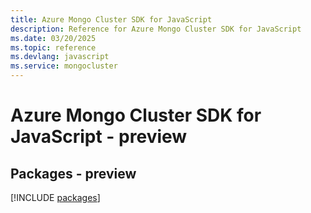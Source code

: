 ```yaml
---
title: Azure Mongo Cluster SDK for JavaScript
description: Reference for Azure Mongo Cluster SDK for JavaScript
ms.date: 03/20/2025
ms.topic: reference
ms.devlang: javascript
ms.service: mongocluster
---
```

# Azure Mongo Cluster SDK for JavaScript - preview
## Packages - preview
[!INCLUDE [packages](mongo-cluster-index.md)]